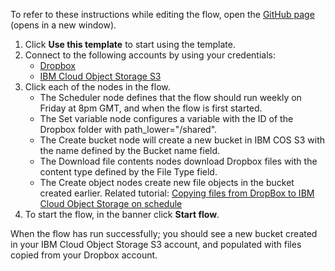 To refer to these instructions while editing the flow, open the [GitHub page](https://github.com/ot4i/app-connect-templates/blob/main/resources/markdown/Weekly%20copy%20Dropbox%20files%20to%20new%20IBM%20Cloud%20Object%20Storage%20S3%20bucket%20named%20with%20date_instructions.md) (opens in a new window).

1. Click **Use this template** to start using the template.
2. Connect to the following accounts by using your credentials:
   - [Dropbox](https://ibm.biz/acdropbox)
   - [IBM Cloud Object Storage S3](https://ibm.biz/accoss3)
1. Click each of the nodes in the flow.
    * The Scheduler node defines that the flow should run weekly on Friday at 8pm GMT, and when the flow is first started.
	* The Set variable node configures a variable with the ID of the Dropbox folder with path_lower="/shared".
	* The Create bucket node will create a new bucket in IBM COS S3 with the name defined by the Bucket name field.
	* The Download file contents nodes download Dropbox files with the content type defined by the File Type field.
	* The Create object nodes create new file objects in the bucket created earlier.
    Related tutorial: [Copying files from DropBox to IBM Cloud Object Storage on schedule](http://ibm.biz/aastutdrop2cos)
1. To start the flow, in the banner click **Start flow**.

When the flow has run successfully; you should see a new bucket created in your IBM Cloud Object Storage S3 account, and populated with files copied from your Dropbox account.
